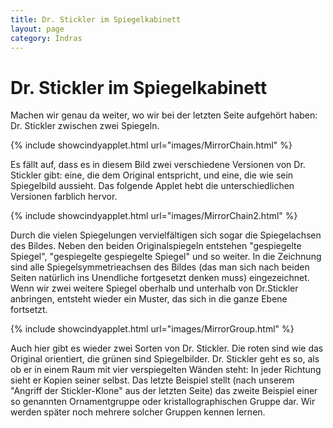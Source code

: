 ```yaml
---
title: Dr. Stickler im Spiegelkabinett
layout: page
category: Indras
---
```


# Dr. Stickler im Spiegelkabinett

Machen wir genau da weiter, wo wir bei der letzten Seite aufgehört haben: Dr. Stickler zwischen zwei Spiegeln.

{% include showcindyapplet.html url="images/MirrorChain.html" %}


Es fällt auf, dass es in diesem Bild zwei verschiedene Versionen von Dr. Stickler gibt: eine, die dem Original entspricht, und eine, die wie sein Spiegelbild aussieht. Das folgende Applet hebt die unterschiedlichen Versionen farblich hervor.

{% include showcindyapplet.html url="images/MirrorChain2.html" %}


Durch die vielen Spiegelungen vervielfältigen sich sogar die Spiegelachsen des Bildes. Neben den beiden Originalspiegeln entstehen "gespiegelte Spiegel", "gespiegelte gespiegelte Spiegel" und so weiter. In die Zeichnung sind alle Spiegelsymmetrieachsen des Bildes (das man sich nach beiden Seiten natürlich ins Unendliche fortgesetzt denken muss) eingezeichnet.
Wenn wir zwei weitere Spiegel oberhalb und unterhalb von Dr.Stickler anbringen, entsteht wieder ein Muster, das sich in die ganze Ebene fortsetzt.

{% include showcindyapplet.html url="images/MirrorGroup.html" %}


Auch hier gibt es wieder zwei Sorten von Dr. Stickler. Die roten sind wie das Original orientiert, die grünen sind Spiegelbilder. Dr. Stickler geht es so, als ob er in einem Raum mit vier verspiegelten Wänden steht: In jeder Richtung sieht er Kopien seiner selbst.
Das letzte Beispiel stellt (nach unserem "Angriff der Stickler-Klone" aus der letzten Seite) das zweite Beispiel einer so genannten Ornamentgruppe oder kristallographischen Gruppe dar. Wir werden später noch mehrere solcher Gruppen kennen lernen.
